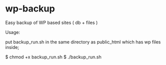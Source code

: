 # wp-backup
Easy backup of WP based sites ( db + files )


Usage:

put backup_run.sh in the same directory as public_html which has wp files inside;

$ chmod +x backup_run.sh
$ ./backup_run.sh
